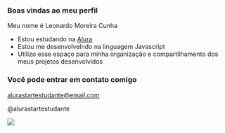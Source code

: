 ### Boas vindas ao meu perfil

Meu nome é Leonardo Moreira Cunha

- Estou estudando na [Alura](https://www.alura.com.br)
- Estou me desenvolvelndo na linguagem Javascript
- Utilizo esse espaço para minha organização e compartilhamento dos meus projetos desenvolvidos

### Você pode entrar em contato comigo

alurastartestudante@email.com

@alurastartestudante

![](https://media.tenor.com/opEBWw0uddoAAAAM/umm.gif)
